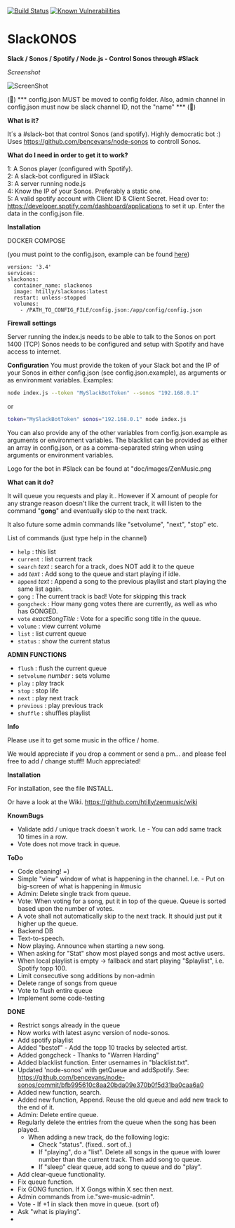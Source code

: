 [![Build Status](https://github.com/htilly/zenmusic/workflows/Node.js%20CI/badge.svg)](https://github.com/htilly/zenmusic/actions?query=workflow%3A%22Node.js+CI%22)
[![Known Vulnerabilities](https://snyk.io/test/github/htilly/zenmusic/badge.svg)](https://snyk.io/test/github/htilly/zenmusic)


# SlackONOS
**Slack / Sonos / Spotify / Node.js - Control Sonos through #Slack**


*Screenshot*

![ScreenShot](http://raw.github.com/htilly/zenmusic/master/doc/images/Screenshot.png)



(&#x1F534;) *** config.json MUST be moved to config folder. Also, admin channel in config.json must now be slack channel ID, not the "name" *** (&#x1F534;)

**What is it?**

It´s a #slack-bot that control Sonos (and spotify). Highly democratic bot :)
Uses https://github.com/bencevans/node-sonos to controll Sonos.

**What do I need in order to get it to work?**

1: A Sonos player (configured with Spotify).  
2: A slack-bot configured in #Slack  
3: A server running node.js  
4: Know the IP of your Sonos. Preferably a static one.  
5: A valid spotify account with Client ID & Client Secret. Head over to:   https://developer.spotify.com/dashboard/applications to set it up. Enter the data in the config.json file.  

**Installation**

DOCKER COMPOSE

(you must point to the config.json, example can be found [here](https://github.com/htilly/zenmusic/blob/master/config/config.json.example))

```
version: '3.4'
services:
slackonos:
  container_name: slackonos
  image: htilly/slackonos:latest
  restart: unless-stopped
  volumes:
    - /PATH_TO_CONFIG_FILE/config.json:/app/config/config.json
```


**Firewall settings**

Server running the index.js needs to be able to talk to the Sonos on port 1400 (TCP)
Sonos needs to be configured and setup with Spotify and have access to internet.

**Configuration**
You must provide the token of your Slack bot and the IP of your Sonos in either config.json (see config.json.example), as arguments or as environment variables.
Examples:
```bash
node index.js --token "MySlackBotToken" --sonos "192.168.0.1"
```
or
```bash
token="MySlackBotToken" sonos="192.168.0.1" node index.js
```
You can also provide any of the other variables from config.json.example as arguments or environment variables.
The blacklist can be provided as either an array in config.json, or as a comma-separated string when using arguments or environment variables.

Logo for the bot in #Slack can be found at "doc/images/ZenMusic.png

**What can it do?**

It will queue you requests and play it..  However if X amount of people for any strange reason doesn't like the current track, it will listen to the command "**gong**" and eventually skip to the next track.

It also future some admin commands like "setvolume", "next", "stop" etc.

List of commands (just type help in the channel)

* `help` : this list 
* `current` : list current track
* `search` _text_ : search for a track, does NOT add it to the queue
* `add` _text_ : Add song to the queue and start playing if idle.
* `append` _text_ : Append a song to the previous playlist and start playing the same list again.
* `gong` : The current track is bad! Vote for skipping this track
* `gongcheck` : How many gong votes there are currently, as well as who has GONGED.
* `vote` _exactSongTitle_ : Vote for a specific song title in the queue.
* `volume` : view current volume
* `list` : list current queue
* `status` : show the current status

**ADMIN FUNCTIONS**

* `flush` : flush the current queue
* `setvolume` _number_ : sets volume
* `play` : play track
* `stop` : stop life
* `next` : play next track
* `previous` : play previous track
* `shuffle` : shuffles playlist
    
**Info**

Please use it to get some music in the office / home. 

We would appreciate if you drop a comment or send a pm... and please feel free to add / change stuff!! Much appreciated!

**Installation**

For installation, see the file INSTALL.

Or have a look at the Wiki.
https://github.com/htilly/zenmusic/wiki


**KnownBugs**

* Validate add / unique track doesn´t work. I.e - You can add same track 10 times in a row.
* Vote does not move track in queue.
 
**ToDo**

* Code cleaning! =)
* Simple "view" window of what is happening in the channel. I.e. - Put on big-screen of what is happening in #music
* Admin: Delete single track from queue.
* Vote: When voting for a song, put it in top of the queue. Queue is sorted based upon the number of votes.
* A vote shall not automatically skip to the next track. It should just put it higher up the queue.
* Backend DB
* Text-to-speech. 
* Now playing. Announce when starting a new song.
* When asking for "Stat" show most played songs and most active users.
* When local playlist is empty -> fallback and start playing "$playlist", i.e. Spotify topp 100.
* Limit consecutive song additions by non-admin
* Delete range of songs from queue
* Vote to flush entire queue
* Implement some code-testing

**DONE**

* Restrict songs already in the queue
* Now works with latest async version of node-sonos.
* Add spotify playlist
* Added "bestof" - Add the topp 10 tracks by selected artist.
* Added gongcheck - Thanks to "Warren Harding"
* Added blacklist function. Enter usernames in "blacklist.txt".
* Updated 'node-sonos' with getQueue and addSpotify. See: https://github.com/bencevans/node-sonos/commit/bfb995610c8aa20bda09e370b0f5d31ba0caa6a0
* Added new function, search.
* Added new function, Append. Reuse the old queue and add new track to the end of it.
* Admin: Delete entire queue.
* Regularly delete the entries from the queue when the song has been played.
   * When adding a new track, do the following logic:
        * Check "status". (fixed.. sort of..)   
        * If "playing", do a "list". Delete all songs in the queue with lower number than the current track. Then add song to queue.
        * If "sleep" clear queue, add song to queue and do "play".
* Add clear-queue functionality.
* Fix queue function.
* Fix GONG function. If X Gongs within X sec then next.
* Admin commands from i.e."swe-music-admin".
* Vote - If +1 in slack then move in queue. (sort of)
* Ask "what is playing".
* 
